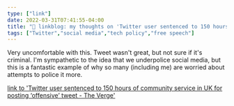 ```yaml
---
type: ["link"]
date: 2022-03-31T07:41:55-04:00
title: "🔗 linkblog: my thoughts on 'Twitter user sentenced to 150 hours of community service in UK for posting ‘offensive’ tweet - The Verge'"
tags: ["Twitter","social media","tech policy","free speech"]
---
```

Very uncomfortable with this. Tweet wasn't great, but not sure if it's criminal. I'm sympathetic to the idea that we underpolice social media, but this is a fantastic example of why so many (including me) are worried about attempts to police it more.
 
[link to 'Twitter user sentenced to 150 hours of community service in UK for posting ‘offensive’ tweet - The Verge'](https://www.theverge.com/2022/3/31/23004339/uk-twitter-user-sentenced-grossly-offensive-tweet-tom-moore-joseph-kelly)
